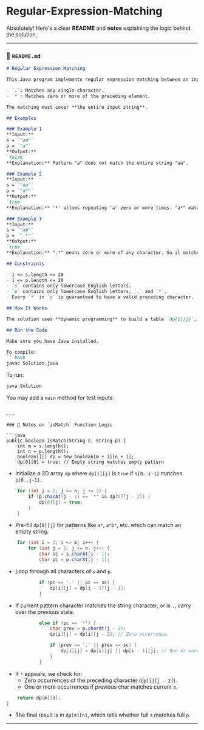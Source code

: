 # Regular-Expression-Matching
Absolutely! Here's a clear **README** and **notes** explaining the logic behind the solution.

---

### 📄 `README.md`

```markdown
# Regular Expression Matching

This Java program implements regular expression matching between an input string `s` and a pattern `p`. The pattern supports two special characters:

- `.`: Matches any single character.
- `*`: Matches zero or more of the preceding element.

The matching must cover **the entire input string**.

## Examples

### Example 1
**Input:**  
s = `"aa"`  
p = `"a"`  
**Output:**  
`false`  
**Explanation:** Pattern "a" does not match the entire string "aa".

### Example 2
**Input:**  
s = `"aa"`  
p = `"a*"`  
**Output:**  
`true`  
**Explanation:** '*' allows repeating 'a' zero or more times. "a*" matches "aa".

### Example 3
**Input:**  
s = `"ab"`  
p = `".*"`  
**Output:**  
`true`  
**Explanation:** ".*" means zero or more of any character. So it matches "ab".

## Constraints

- 1 <= s.length <= 20
- 1 <= p.length <= 20
- `s` contains only lowercase English letters.
- `p` contains only lowercase English letters, `.` and `*`.
- Every `*` in `p` is guaranteed to have a valid preceding character.

## How It Works

The solution uses **dynamic programming** to build a table `dp[i][j]`, where each cell represents whether `s[0..i-1]` matches `p[0..j-1]`.

## Run the Code

Make sure you have Java installed.

To compile:
```bash
javac Solution.java
```

To run:
```bash
java Solution
```

You may add a `main` method for test inputs.
```

---

### 📝 Notes on `isMatch` Function Logic

```java
public boolean isMatch(String s, String p) {
    int m = s.length();
    int n = p.length();
    boolean[][] dp = new boolean[m + 1][n + 1];
    dp[0][0] = true; // Empty string matches empty pattern
```
- Initialize a 2D array `dp` where `dp[i][j]` is `true` if `s[0..i-1]` matches `p[0..j-1]`.

```java
    for (int j = 2; j <= n; j += 2) {
        if (p.charAt(j - 1) == '*' && dp[0][j - 2]) {
            dp[0][j] = true;
        }
    }
```
- Pre-fill `dp[0][j]` for patterns like `a*`, `a*b*`, etc. which can match an empty string.

```java
    for (int i = 1; i <= m; i++) {
        for (int j = 1; j <= n; j++) {
            char sc = s.charAt(i - 1);
            char pc = p.charAt(j - 1);
```
- Loop through all characters of `s` and `p`.

```java
            if (pc == '.' || pc == sc) {
                dp[i][j] = dp[i - 1][j - 1];
            }
```
- If current pattern character matches the string character, or is `.`, carry over the previous state.

```java
            else if (pc == '*') {
                char prev = p.charAt(j - 2);
                dp[i][j] = dp[i][j - 2]; // Zero occurrence

                if (prev == '.' || prev == sc) {
                    dp[i][j] = dp[i][j] || dp[i - 1][j]; // One or more occurrence
                }
            }
```
- If `*` appears, we check for:
  - Zero occurrences of the preceding character (`dp[i][j - 2]`).
  - One or more occurrences if previous char matches current `s`.

```java
    return dp[m][n];
}
```
- The final result is in `dp[m][n]`, which tells whether full `s` matches full `p`.

---

